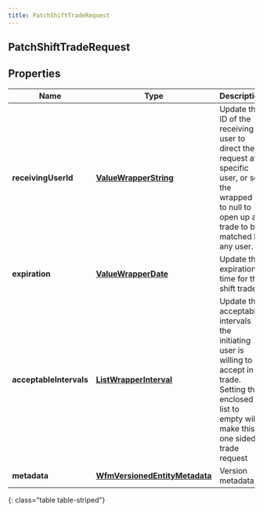 ```yaml
---
title: PatchShiftTradeRequest
---
```


## PatchShiftTradeRequest

## Properties

| Name                    | Type                                                                                 | Description                                                                                                                                                    | Notes      |
| ----------------------- | ------------------------------------------------------------------------------------ | -------------------------------------------------------------------------------------------------------------------------------------------------------------- | ---------- |
| **receivingUserId**     | <!----><!---->[**ValueWrapperString**](ValueWrapperString.md)<!---->                 | Update the ID of the receiving user to direct the request at a specific user, or set the wrapped id to null to open up a trade to be matched by any user.      | [optional] |
| **expiration**          | <!----><!---->[**ValueWrapperDate**](ValueWrapperDate.md)<!---->                     | Update the expiration time for this shift trade.                                                                                                               | [optional] |
| **acceptableIntervals** | <!----><!---->[**ListWrapperInterval**](ListWrapperInterval.md)<!---->               | Update the acceptable intervals the initiating user is willing to accept in trade. Setting the enclosed list to empty will make this a one sided trade request | [optional] |
| **metadata**            | <!----><!---->[**WfmVersionedEntityMetadata**](WfmVersionedEntityMetadata.md)<!----> | Version metadata                                                                                                                                               |            |

{: class="table table-striped"}
